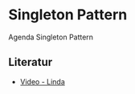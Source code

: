 # Singleton Pattern
Agenda Singleton Pattern


## Literatur
* [Video - Linda](https://www.lynda.com/Developer-Programming-Foundations-tutorials/What-singleton-pattern/135365/158234-4.html?srchtrk=index%3a2%0alinktypeid%3a2%0aq%3a+Course%3a+Programming+Foundations%3a+Design+Patterns%0apage%3a1%0as%3arelevance%0asa%3atrue%0aproducttypeid%3a2)
